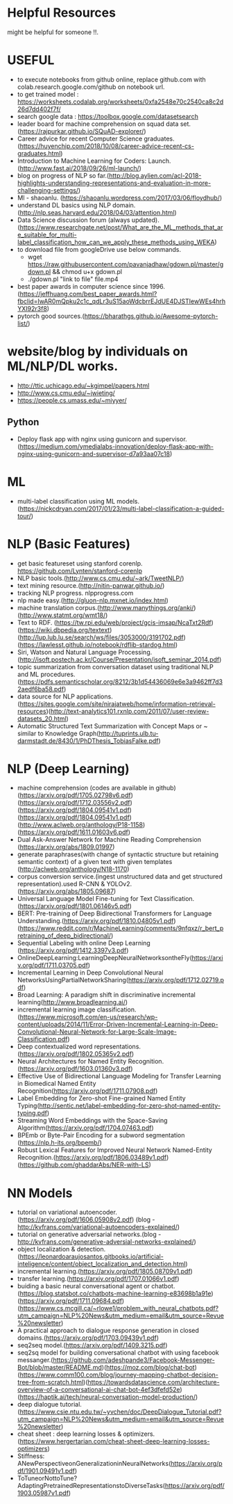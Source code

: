 

# Helpful Resources
   might be helpful for someone !!.

# USEFUL
   * to execute notebooks from github online, replace github.com with colab.research.google.com/github on notebook url.
   * to get trained model : https://worksheets.codalab.org/worksheets/0xfa2548e70c2540ca8c2d26d7dd402f7f/
   * search google data : https://toolbox.google.com/datasetsearch
   * leader board for machine comprehension on squad data set.(https://rajpurkar.github.io/SQuAD-explorer/)
   * Career advice for recent Computer Science graduates.(https://huyenchip.com/2018/10/08/career-advice-recent-cs-graduates.html)
   * Introduction to Machine Learning for Coders: Launch.(http://www.fast.ai/2018/09/26/ml-launch/)
   * blog on progress of NLP so far.(http://blog.aylien.com/acl-2018-highlights-understanding-representations-and-evaluation-in-more-challenging-settings/)
   * Ml - shaoanlu. (https://shaoanlu.wordpress.com/2017/03/06/floydhub/)
   * understand DL basics using NLP domain.(http://nlp.seas.harvard.edu/2018/04/03/attention.html)
   * Data Science discussion forum (always updated).(https://www.researchgate.net/post/What_are_the_ML_methods_that_are_suitable_for_multi-label_classification_how_can_we_apply_these_methods_using_WEKA)
   * to download file from googleDrive use below commands.
        * wget https://raw.githubusercontent.com/pavanjadhaw/gdown.pl/master/gdown.pl && chmod u+x gdown.pl
        * ./gdown.pl "link to file" file.mp4
   * best paper awards in computer science since 1996. (https://jeffhuang.com/best_paper_awards.html?fbclid=IwAR0mQpku2c1c_qdLr3uS15aoWdcbrrEJdUE4DJSTIewWEs4hrhYXI92r3f8)
   * pytorch good sources.(https://bharathgs.github.io/Awesome-pytorch-list/)
   

# website/blog by individuals on ML/NLP/DL works.
   * http://ttic.uchicago.edu/~kgimpel/papers.html
   * http://www.cs.cmu.edu/~jwieting/
   * https://people.cs.umass.edu/~miyyer/

## Python
   * Deploy flask app with nginx using gunicorn and supervisor.(https://medium.com/ymedialabs-innovation/deploy-flask-app-with-nginx-using-gunicorn-and-supervisor-d7a93aa07c18)
   
# ML
   * multi-label classification using ML models.(https://nickcdryan.com/2017/01/23/multi-label-classification-a-guided-tour/)

# NLP (Basic Features)
   * get basic featureset using stanford corenlp. https://github.com/Lynten/stanford-corenlp
   * NLP basic tools.(http://www.cs.cmu.edu/~ark/TweetNLP/)
   * text mining resource.(http://nitin-panwar.github.io/)
   * tracking NLP progress. nlpprogress.com
   * nlp made easy.(http://gluon-nlp.mxnet.io/index.html)
   * machine translation corpus.(http://www.manythings.org/anki/) (http://www.statmt.org/wmt18/)
   * Text to RDF. (https://tw.rpi.edu/web/project/gcis-imsap/NcaTxt2Rdf)(https://wiki.dbpedia.org/textext)(http://lup.lub.lu.se/search/ws/files/3053000/3191702.pdf)(https://lawlesst.github.io/notebook/rdflib-stardog.html)
   * Siri, Watson and Natural Language Processing.(http://isoft.postech.ac.kr/Course/Presentation/isoft_seminar_2014.pdf)
   * topic summarization from conversation dataset using traditional NLP and ML procedures.(https://pdfs.semanticscholar.org/8212/3b1d54436069e6e3a9462ff7d32aedf6ba58.pdf)
   * data source for NLP applications.(https://sites.google.com/site/nirajatweb/home/information-retrieval-resources)(http://text-analytics101.rxnlp.com/2011/07/user-review-datasets_20.html)
   * Automatic Structured Text Summarization with Concept Maps or ~ similar to Knowledge Graph(http://tuprints.ulb.tu-darmstadt.de/8430/1/PhDThesis_TobiasFalke.pdf)

# NLP (Deep Learning)
   * machine comprehension (codes are available in github) (https://arxiv.org/pdf/1705.02798v6.pdf)(https://arxiv.org/pdf/1712.03556v2.pdf)(https://arxiv.org/pdf/1804.09541v1.pdf)(https://arxiv.org/pdf/1804.09541v1.pdf)(http://www.aclweb.org/anthology/P18-1158)(https://arxiv.org/pdf/1611.01603v6.pdf)
   * Dual Ask-Answer Network for Machine Reading Comprehension (https://arxiv.org/abs/1809.01997)
   * generate paraphrases(with change of syntactic structure but retaining semantic context) of a given text with given templates (http://aclweb.org/anthology/N18-1170)
   * corpus conversion service.(ingest unstructured data and get structured representation).used R-CNN & YOLOv2. (https://arxiv.org/abs/1805.09687)
   * Universal Language Model Fine-tuning for Text Classification.(https://arxiv.org/pdf/1801.06146v5.pdf)
   * BERT: Pre-training of Deep Bidirectional Transformers for Language Understanding.(https://arxiv.org/pdf/1810.04805v1.pdf)(https://www.reddit.com/r/MachineLearning/comments/9nfqxz/r_bert_pretraining_of_deep_bidirectional/)
   * Sequential Labeling with online Deep Learning (https://arxiv.org/pdf/1412.3397v3.pdf)
   * OnlineDeepLearning:LearningDeepNeuralNetworksontheFly(https://arxiv.org/pdf/1711.03705.pdf)
   * Incremental Learning in Deep Convolutional Neural NetworksUsingPartialNetworkSharing(https://arxiv.org/pdf/1712.02719.pdf)
   * Broad Learning: A paradigm shift in discriminative incremental learning(http://www.broadlearning.ai/)
   * incremental learning image classification.(https://www.microsoft.com/en-us/research/wp-content/uploads/2014/11/Error-Driven-Incremental-Learning-in-Deep-Convolutional-Neural-Network-for-Large-Scale-Image-Classification.pdf)
   * Deep contextualized word representations.(https://arxiv.org/pdf/1802.05365v2.pdf)
   * Neural Architectures for Named Entity Recognition.(https://arxiv.org/pdf/1603.01360v3.pdf)
   * Effective Use of Bidirectional Language Modeling for Transfer Learning in Biomedical Named Entity Recognition(https://arxiv.org/pdf/1711.07908.pdf)
   * Label Embedding for Zero-shot Fine-grained Named Entity Typing(http://sentic.net/label-embedding-for-zero-shot-named-entity-typing.pdf)
   * Streaming Word Embeddings with the Space-Saving Algorithm(https://arxiv.org/pdf/1704.07463.pdf)
   * BPEmb or Byte-Pair Encoding for a subword segmentation (https://nlp.h-its.org/bpemb/)
   * Robust Lexical Features for Improved Neural Network Named-Entity Recognition.(https://arxiv.org/pdf/1806.03489v1.pdf)(https://github.com/ghaddarAbs/NER-with-LS)
   
# NN Models
   * tutorial on variational autoencoder.(https://arxiv.org/pdf/1606.05908v2.pdf) (blog - http://kvfrans.com/variational-autoencoders-explained/)
   * tutorial on generative adversarial networks.(blog - http://kvfrans.com/generative-adversial-networks-explained/)
   * object localization & detection.(https://leonardoaraujosantos.gitbooks.io/artificial-inteligence/content/object_localization_and_detection.html)
   * incremental learning.(https://arxiv.org/pdf/1805.08709v1.pdf)
   * transfer learning.(https://arxiv.org/pdf/1707.01066v1.pdf)
   * buiding a basic neural conversational agent or chatbot.(https://blog.statsbot.co/chatbots-machine-learning-e83698b1a91e)(https://arxiv.org/pdf/1711.09684.pdf)(https://www.cs.mcgill.ca/~rlowe1/problem_with_neural_chatbots.pdf?utm_campaign=NLP%20News&utm_medium=email&utm_source=Revue%20newsletter)
   * A practical approach to dialogue response generation in closed domains.(https://arxiv.org/pdf/1703.09439v1.pdf)
   * seq2seq model.(https://arxiv.org/pdf/1409.3215.pdf)
   * seq2sq model for building conversational chatbot with using facebook messanger.(https://github.com/adeshpande3/Facebook-Messenger-Bot/blob/master/README.md)(https://moz.com/blog/chat-bot)(https://www.comm100.com/blog/journey-mapping-chatbot-decision-tree-from-scratch.html)(https://towardsdatascience.com/architecture-overview-of-a-conversational-ai-chat-bot-4ef3dfefd52e)(https://haptik.ai/tech/neural-conversation-model-production/)
   * deep dialogue tutorial.(https://www.csie.ntu.edu.tw/~yvchen/doc/DeepDialogue_Tutorial.pdf?utm_campaign=NLP%20News&utm_medium=email&utm_source=Revue%20newsletter)
   * cheat sheet : deep learning losses & optimizers.(https://www.hergertarian.com/cheat-sheet-deep-learning-losses-optimizers)
   * Stiffness: ANewPerspectiveonGeneralizationinNeuralNetworks(https://arxiv.org/pdf/1901.09491v1.pdf)
   * ToTuneorNottoTune? AdaptingPretrainedRepresentationstoDiverseTasks(https://arxiv.org/pdf/1903.05987v1.pdf)
